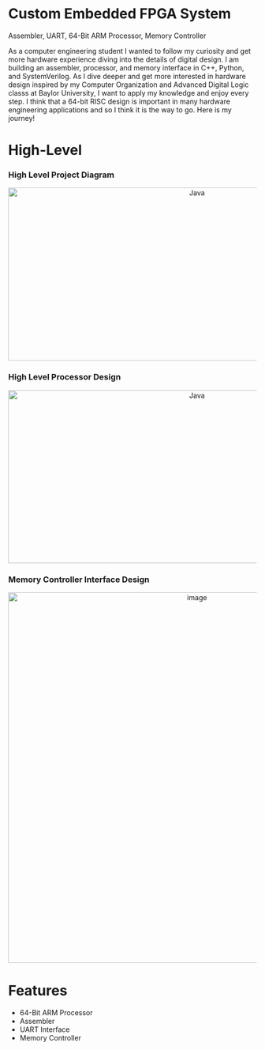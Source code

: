 # Custom Embedded FPGA System
Assembler, UART, 64-Bit ARM Processor, Memory Controller

As a computer engineering student I wanted to follow my curiosity and get more hardware experience diving into the details of digital design. I am building an assembler, processor, and memory interface in C++, Python, and SystemVerilog. As I dive deeper and get more interested in hardware design inspired by my Computer Organization and Advanced Digital Logic classs at Baylor University, I want to apply my knowledge and enjoy every step. I think that a 64-bit RISC design is important in many hardware engineering applications and so I think it is the way to go. Here is my journey!

# High-Level
### High Level Project Diagram
<p align="center">
  <img align="middle" alt="Java" width="750px" height="350px"src="https://github.com/user-attachments/assets/62a7d482-108c-4d8c-811f-72516f34132d">
</p>

### High Level Processor Design
<p align="center">
  <img align="middle" alt="Java" width="750x" height="350px"src="https://github.com/user-attachments/assets/40e807b7-9e4d-42a7-ab5e-c91ca441b811">
</p>

### Memory Controller Interface Design
<p align="center">
  <img width="750x" alt="image" src="https://github.com/user-attachments/assets/b0cd3858-162c-4fdf-b915-4fb3683076cf" />
</p>

# Features
- 64-Bit ARM Processor
- Assembler
- UART Interface
- Memory Controller
  


